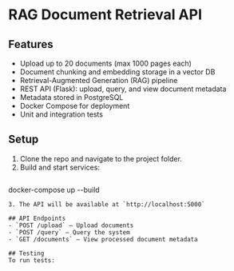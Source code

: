 # RAG Document Retrieval API

## Features
- Upload up to 20 documents (max 1000 pages each)
- Document chunking and embedding storage in a vector DB
- Retrieval-Augmented Generation (RAG) pipeline
- REST API (Flask): upload, query, and view document metadata
- Metadata stored in PostgreSQL
- Docker Compose for deployment
- Unit and integration tests

## Setup
1. Clone the repo and navigate to the project folder.
2. Build and start services:
   ```
docker-compose up --build
   ```
3. The API will be available at `http://localhost:5000`

## API Endpoints
- `POST /upload` — Upload documents
- `POST /query` — Query the system
- `GET /documents` — View processed document metadata

## Testing
To run tests:


